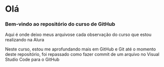 <h1 class="titulo"> Olá</h1>
<h3>Bem-vindo ao repositório do curso de GitHub</h3>
<p>Aqui é onde deixo meus arquivose cada observação do curso que estou realizando na Alura</p>
<p>Neste curso, estou me aprofundando mais em GitHub e Git até o momento deste repositório, foi repassado como fazer commit de um arquivo no Visual Studio Code para o GitHub</p>
